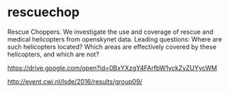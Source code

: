 # rescuechop

Rescue Choppers. We investigate the use and coverage of rescue and medical helicopters from openskynet data. 
Leading questions: 
Where are such helicopters located? Which areas are effectively covered by these helicopters, and which are not?

https://drive.google.com/open?id=0BxYXzgY4FArfbW1yckZyZUYycWM

http://event.cwi.nl/lsde/2016/results/group09/
